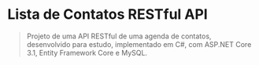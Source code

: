 # Lista de Contatos RESTful API

> Projeto de uma API RESTful de uma agenda de contatos, desenvolvido para estudo, implementado em C#, com ASP.NET Core 3.1, Entity Framework Core e MySQL.
